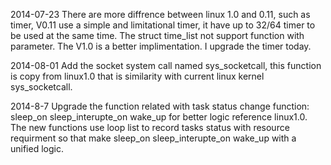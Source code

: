 2014-07-23
There are more diffrence between linux 1.0 and 0.11, such as timer, V0.11 use a simple and limitational timer, it have up to 32/64 timer to be used at the same time. The struct time_list not support function with parameter. The V1.0 is a better implimentation. I upgrade the timer today.

2014-08-01
Add the socket system call named sys_socketcall, this function is copy from linux1.0 that is similarity with current linux kernel sys_socketcall.

2014-8-7
Upgrade the function related with task status change function: sleep_on sleep_interupte_on wake_up for better logic reference linux1.0. The new functions use loop list to record tasks status with resource requirment so that make sleep_on sleep_interupte_on wake_up with a unified logic.
